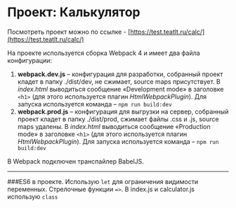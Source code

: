# Проект: Калькулятор
Посмотреть проект можно по ссылке - [https://test.teatlt.ru/calc/](https://test.teatlt.ru/calc/)

На проекте используется сборка Webpack 4 и имеет два файла конфигурации:
1.	**webpack.dev.js** –  конфигурация для разработки, собранный проект кладет в папку ./dist/dev, не сжимает, source maps присутствует.
В *index.html* выводиться сообщение «Development mode» в заголовке `<h1>` (для этого используется плагин *HtmlWebpackPlugin*).
Для запуска используется команда – `npm run build:dev`
2.	**webpack.prod.js** – конфигурация для выгрузки на сервер, собранный проект кладет в папку ./dist/prod, сжимает файлы .css и .js, source maps удалены.
В *index.html* выводиться сообщение «Production mode» в заголовке `<h1>` (для этого используется плагин *HtmlWebpackPlugin*).
Для запуска используется команда – `npm run build:dev`


В Webpack подключен транспайлер BabelJS.


***
###ES6 в проекте.
Использую `let` для ограничения видимости переменных.
Стрелочные функции `=>`.
В index.js и calculator.js использую `class`





